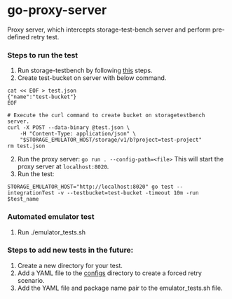 # go-proxy-server
Proxy server, which intercepts storage-test-bench server and perform pre-defined
retry test.

### Steps to run the test
1. Run storage-testbench by following [this](https://github.com/googleapis/storage-testbench/tree/main?tab=readme-ov-file#initial-set-up) steps.
2. Create test-bucket on server with below command.
```
cat << EOF > test.json
{"name":"test-bucket"}
EOF

# Execute the curl command to create bucket on storagetestbench server.
curl -X POST --data-binary @test.json \
    -H "Content-Type: application/json" \
    "$STORAGE_EMULATOR_HOST/storage/v1/b?project=test-project"
rm test.json    
```
2. Run the proxy server: `go run . --config-path=<file>` This will start the proxy server at `localhost:8020`.
3. Run the test:
```
STORAGE_EMULATOR_HOST="http://localhost:8020" go test --integrationTest -v --testbucket=test-bucket -timeout 10m -run $test_name
```

### Automated emulator test
1. Run ./emulator_tests.sh

### Steps to add new tests in the future:
1. Create a new directory for your test.
2. Add a YAML file to the [configs](https://github.com/GoogleCloudPlatform/gcsfuse/tree/master/tools/integration_tests/emulator_tests/proxy_server/configs) directory to create a forced retry scenario.
3. Add the YAML file and package name pair to the emulator_tests.sh file.
```

```
